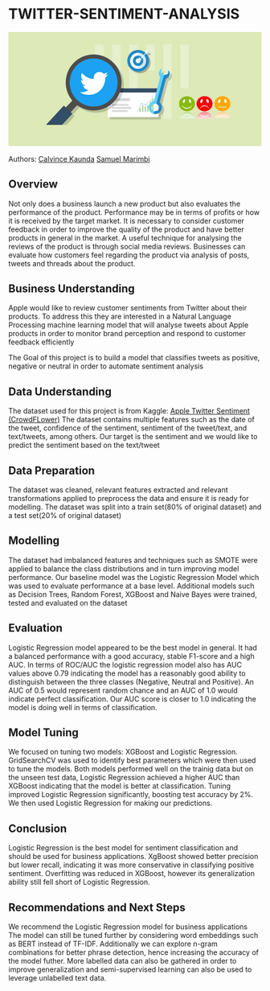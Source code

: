 # TWITTER-SENTIMENT-ANALYSIS

![Banner](image1.jpeg)



Authors: 
  [Calvince Kaunda](https://github.com/CalvinceKaunda)
  [Samuel Marimbi](https://github.com/S-Marimbi)
 
## Overview
Not only does a business launch a new product but also evaluates the performance of the  product. Performance may be in terms of profits or how it is received by the target market. It is necessary to consider customer feedback in order to improve the quality of the product and have better products in general in the market. A useful technique for analysing the reviews of the product is through social media reviews. Businesses can evaluate how customers feel regarding the product via analysis of posts, tweets and threads about the product.

## Business Understanding
Apple would like to review customer sentiments from Twitter about their products. To address this they are interested in a Natural Language Processing machine learning model that will analyse tweets about Apple products in order to monitor brand perception and respond to customer feedback efficiently

The Goal of this project is to build a model that classifies tweets as positive, negative or neutral in order to automate sentiment analysis

## Data Understanding
The dataset used for this project is from Kaggle: [Apple Twitter Sentiment (CrowdFLower)](https://www.kaggle.com/datasets/slythe/apple-twitter-sentiment-crowdflower)
The dataset contains multiple features such as the date of the tweet, confidence of the sentiment, sentiment of the tweet/text, and text/tweets, among others. Our target is the sentiment and we would like to predict the sentiment based on the text/tweet 

## Data Preparation
The dataset was cleaned, relevant features extracted and relevant transformations applied to preprocess the data and ensure it is ready for modelling.
The dataset was split into a train set(80% of original dataset) and a test set(20% of original dataset)

## Modelling
The dataset had imbalanced features and techniques such as SMOTE were applied to balance the class distributions and in turn improving model performance.
Our baseline model was the Logistic Regression Model which was used to evaluate performance at a base level. Additional models such as Decision Trees, Random Forest, XGBoost and Naive Bayes were trained, tested and evaluated on the dataset

## Evaluation 
Logistic Regression model appeared to be the best model in general. It had a balanced performance with a good accuracy, stable F1-score and a high AUC.
In terms of ROC/AUC the logistic regression model also has AUC values above 0.79 indicating the model has a reasonably good ability to distinguish between the three classes (Negative, Neutral and Positive). An AUC of 0.5 would represent random chance and an AUC of 1.0 would indicate perfect classification. Our AUC score is closer to 1.0 indicating the model is doing well in terms of classification.

## Model Tuning
We focused on tuning two models: XGBoost and Logistic Regression.
GridSearchCV was used to identify best parameters which were then used to tune the models.
Both models performed well on the trainig data but on the unseen test data, Logistic Regression achieved a higher AUC than XGBoost indicating that the model is better at classification.
Tuning improved Logistic Regression significantly, boosting test accuracy by 2%.
We then used Logistic Regression for making our predictions.

## Conclusion
Logistic Regression is the best model for sentiment classification and should be used for business applications.
XgBoost showed better precision but lower recall, indicating it was more conservative in classifying positive sentiment.
Overfitting was reduced in XGBoost, however its generalization ability still fell short of Logistic Regression.

## Recommendations and Next Steps
We recommend the Logistic Regression model for business applications 
The model can still be tuned further by considering word embeddings such as BERT instead of TF-IDF. Additionally we can explore n-gram combinations for better phrase detection, hence increasing the accuracy of the model futher.
More labelled data can also be gathered in order to improve generalization and semi-supervised learning can also be used to leverage unlabelled text data.
